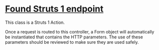 # [Found Struts 1 endpoint](http://find-sec-bugs.github.io/bugs.htm#STRUTS1_ENDPOINT)

This class is a Struts 1 Action.

Once a request is routed to this controller, a Form object will automatically be instantiated that contains the HTTP parameters. 
The use of these parameters should be reviewed to make sure they are used safely.